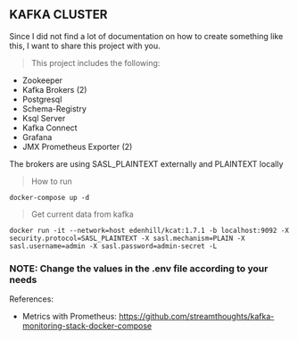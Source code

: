 ## KAFKA CLUSTER

Since I did not find a lot of documentation on how to create something like this, I want to share this project with you. <br>

> This project includes the following:
* Zookeeper
* Kafka Brokers (2)
* Postgresql
* Schema-Registry
* Ksql Server
* Kafka Connect
* Grafana
* JMX Prometheus Exporter (2)

The brokers are using SASL_PLAINTEXT externally and PLAINTEXT locally

> How to run
``` shell
docker-compose up -d
```

> Get current data from kafka

``` shell
docker run -it --network=host edenhill/kcat:1.7.1 -b localhost:9092 -X security.protocol=SASL_PLAINTEXT -X sasl.mechanism=PLAIN -X sasl.username=admin -X sasl.password=admin-secret -L
```

### NOTE: Change the values in the .env file according to your needs

References:
* Metrics with Prometheus: https://github.com/streamthoughts/kafka-monitoring-stack-docker-compose
